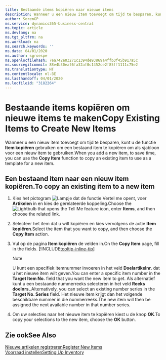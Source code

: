 ```yaml
---
title: Bestaande items kopiëren naar nieuwe items
description: Wanneer u een nieuw item toevoegt om tijd te besparen, kunt u de functie Item kopiëren gebruiken om een bestaand item te kopiëren om als sjabloon voor een nieuw item te gebruiken.
author: SorenGP
ms.service: dynamics365-business-central
ms.topic: article
ms.devlang: na
ms.tgt_pltfrm: na
ms.workload: na
ms.search.keywords: ''
ms.date: 04/01/2020
ms.author: sgroespe
ms.openlocfilehash: 7ea742e03271c1394de93869a4ffb3f45b917a5c
ms.sourcegitcommit: 88e4b30eaf6fa32af0c1452ce2f85ff1111c75e2
ms.translationtype: HT
ms.contentlocale: nl-BE
ms.lasthandoff: 04/01/2020
ms.locfileid: "3182264"
---
```

# <a name="copy-existing-items-to-create-new-items"></a><span data-ttu-id="7e605-103">Bestaande items kopiëren om nieuwe items te maken</span><span class="sxs-lookup"><span data-stu-id="7e605-103">Copy Existing Items to Create New Items</span></span>
<span data-ttu-id="7e605-104">Wanneer u een nieuw item toevoegt om tijd te besparen, kunt u de functie **Item kopiëren** gebruiken om een bestaand item te kopiëren om als sjabloon voor een nieuw item te gebruiken.</span><span class="sxs-lookup"><span data-stu-id="7e605-104">When you add a new item, to save time, you can use the **Copy Item** function to copy an existing item to use as a template for a new item.</span></span>  

## <a name="to-copy-an-existing-item-to-a-new-item"></a><span data-ttu-id="7e605-105">Een bestaand item naar een nieuw item kopiëren.</span><span class="sxs-lookup"><span data-stu-id="7e605-105">To copy an existing item to a new item</span></span>  
1. <span data-ttu-id="7e605-106">Kies het pictogram ![Lampje dat de functie Vertel me opent](media/ui-search/search_small.png "Vertel me wat u wilt doen"), voer **Artikelen** in en kies de gerelateerde koppeling.</span><span class="sxs-lookup"><span data-stu-id="7e605-106">Choose the ![Lightbulb that opens the Tell Me feature](media/ui-search/search_small.png "Tell me what you want to do") icon, enter **Items**, and then choose the related link.</span></span>  
2. <span data-ttu-id="7e605-107">Selecteer het item dat u wilt kopiëren en kies vervolgens de actie **Item kopiëren**.</span><span class="sxs-lookup"><span data-stu-id="7e605-107">Select the item that you want to copy, and then choose the **Copy Item** action.</span></span>  
3. <span data-ttu-id="7e605-108">Vul op de pagina **Item kopiëren** de velden in.</span><span class="sxs-lookup"><span data-stu-id="7e605-108">On the **Copy Item** page, fill in the fields.</span></span> [!INCLUDE[tooltip-inline-tip](includes/tooltip-inline-tip_md.md)]

    > [!NOTE]  
    > <span data-ttu-id="7e605-109">U kunt een specifiek itemnummer invoeren in het veld **Doelartikelnr.** dat u het nieuwe item wilt geven.</span><span class="sxs-lookup"><span data-stu-id="7e605-109">You can enter a specific item number in the **Target Item No.** field that you want the new item to get.</span></span> <span data-ttu-id="7e605-110">Als alternatief kunt u een bestaande nummerreeks selecteren in het veld **Reeks doelnrs.**.</span><span class="sxs-lookup"><span data-stu-id="7e605-110">Alternatively, you can select an existing number series in the **Target No. Series** field.</span></span> <span data-ttu-id="7e605-111">Het nieuwe item krijgt dan het volgende beschikbare nummer in die nummerreeks.</span><span class="sxs-lookup"><span data-stu-id="7e605-111">The new item will then be assigned the next available number in that number series.</span></span>  

5. <span data-ttu-id="7e605-112">Om uw selecties naar het nieuwe item te kopiëren kiest u de knop **OK**.</span><span class="sxs-lookup"><span data-stu-id="7e605-112">To copy your selections to the new item, choose the **OK** button.</span></span>  

## <a name="see-also"></a><span data-ttu-id="7e605-113">Zie ook</span><span class="sxs-lookup"><span data-stu-id="7e605-113">See Also</span></span>  
[<span data-ttu-id="7e605-114">Nieuwe artikelen registreren</span><span class="sxs-lookup"><span data-stu-id="7e605-114">Register New Items</span></span>](inventory-how-register-new-items.md)  
[<span data-ttu-id="7e605-115">Voorraad instellen</span><span class="sxs-lookup"><span data-stu-id="7e605-115">Setting Up Inventory</span></span>](inventory-setup-inventory.md)
